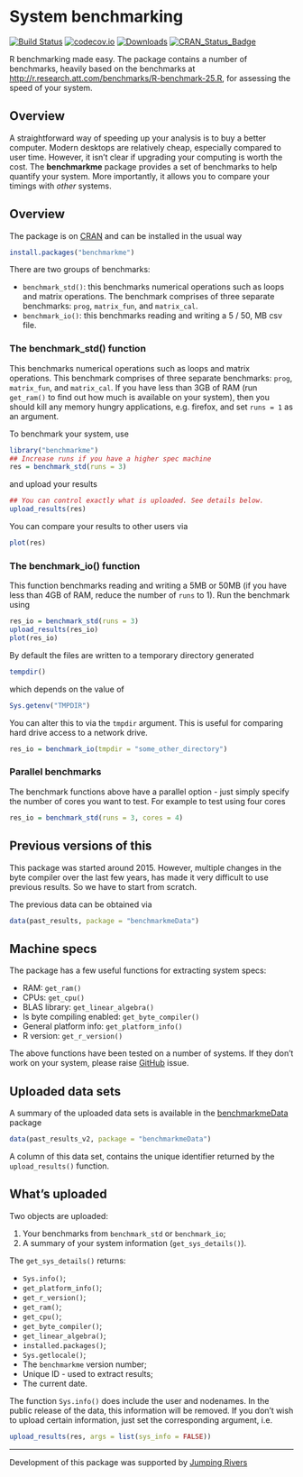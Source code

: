 
<!-- README.md is generated from README.Rmd. Please edit that file -->

# System benchmarking

[![Build
Status](https://travis-ci.org/csgillespie/benchmarkme.svg?branch=master)](https://travis-ci.org/csgillespie/benchmarkme)
[![codecov.io](https://codecov.io/github/csgillespie/benchmarkme/coverage.svg?branch=master)](https://codecov.io/github/csgillespie/benchmarkme?branch=master)
[![Downloads](http://cranlogs.r-pkg.org/badges/benchmarkme?color=brightgreen)](http://cran.rstudio.com/package=benchmarkme)
[![CRAN\_Status\_Badge](http://www.r-pkg.org/badges/version/benchmarkme)](http://cran.r-project.org/package=benchmarkme)

R benchmarking made easy. The package contains a number of benchmarks,
heavily based on the benchmarks at
<http://r.research.att.com/benchmarks/R-benchmark-25.R>, for assessing
the speed of your system.

## Overview

A straightforward way of speeding up your analysis is to buy a better
computer. Modern desktops are relatively cheap, especially compared to
user time. However, it isn’t clear if upgrading your computing is worth
the cost. The **benchmarkme** package provides a set of benchmarks to
help quantify your system. More importantly, it allows you to compare
your timings with *other*
systems.

<!-- You can view past benchmarks via the [Shiny](https://jumpingrivers.shinyapps.io/benchmarkme/) interface. -->

## Overview

The package is on
[CRAN](https://cran.r-project.org/web/packages/benchmarkme/) and can be
installed in the usual way

``` r
install.packages("benchmarkme")
```

There are two groups of benchmarks:

  - `benchmark_std()`: this benchmarks numerical operations such as
    loops and matrix operations. The benchmark comprises of three
    separate benchmarks: `prog`, `matrix_fun`, and `matrix_cal`.
  - `benchmark_io()`: this benchmarks reading and writing a 5 / 50, MB
    csv file.

### The benchmark\_std() function

This benchmarks numerical operations such as loops and matrix
operations. This benchmark comprises of three separate benchmarks:
`prog`, `matrix_fun`, and `matrix_cal`. If you have less than 3GB of RAM
(run `get_ram()` to find out how much is available on your system), then
you should kill any memory hungry applications, e.g. firefox, and set
`runs = 1` as an argument.

To benchmark your system, use

``` r
library("benchmarkme")
## Increase runs if you have a higher spec machine
res = benchmark_std(runs = 3)
```

and upload your results

``` r
## You can control exactly what is uploaded. See details below.
upload_results(res)
```

You can compare your results to other users
via

``` r
plot(res)
```

<!-- You can also compare your results using the [Shiny](https://jumpingrivers.shinyapps.io/benchmarkme/) interface.  -->

<!-- Simply create a results bundle -->

<!-- ```{r, eval=FALSE} -->

<!-- create_bundle(res, filename = "results.rds") -->

<!-- ``` -->

<!-- and upload to the webpage. -->

### The benchmark\_io() function

This function benchmarks reading and writing a 5MB or 50MB (if you have
less than 4GB of RAM, reduce the number of `runs` to 1). Run the
benchmark using

``` r
res_io = benchmark_std(runs = 3)
upload_results(res_io)
plot(res_io)
```

By default the files are written to a temporary directory generated

``` r
tempdir()
```

which depends on the value of

``` r
Sys.getenv("TMPDIR")
```

You can alter this to via the `tmpdir` argument. This is useful for
comparing hard drive access to a network drive.

``` r
res_io = benchmark_io(tmpdir = "some_other_directory")
```

### Parallel benchmarks

The benchmark functions above have a parallel option - just simply
specify the number of cores you want to test. For example to test using
four cores

``` r
res_io = benchmark_std(runs = 3, cores = 4)
```

## Previous versions of this

This package was started around 2015. However, multiple changes in the
byte compiler over the last few years, has made it very difficult to use
previous results. So we have to start from scratch.

The previous data can be obtained via

``` r
data(past_results, package = "benchmarkmeData")
```

## Machine specs

The package has a few useful functions for extracting system specs:

  - RAM: `get_ram()`
  - CPUs: `get_cpu()`
  - BLAS library: `get_linear_algebra()`
  - Is byte compiling enabled: `get_byte_compiler()`
  - General platform info: `get_platform_info()`
  - R version: `get_r_version()`

The above functions have been tested on a number of systems. If they
don’t work on your system, please raise
[GitHub](https://github.com/csgillespie/benchmarkme/issues) issue.

## Uploaded data sets

A summary of the uploaded data sets is available in the
[benchmarkmeData](https://github.com/csgillespie/benchmarkme-data)
package

``` r
data(past_results_v2, package = "benchmarkmeData")
```

A column of this data set, contains the unique identifier returned by
the `upload_results()` function.

## What’s uploaded

Two objects are uploaded:

1.  Your benchmarks from `benchmark_std` or `benchmark_io`;
2.  A summary of your system information (`get_sys_details()`).

The `get_sys_details()` returns:

  - `Sys.info()`;
  - `get_platform_info()`;
  - `get_r_version()`;
  - `get_ram()`;
  - `get_cpu()`;
  - `get_byte_compiler()`;
  - `get_linear_algebra()`;
  - `installed.packages()`;
  - `Sys.getlocale()`;
  - The `benchmarkme` version number;
  - Unique ID - used to extract results;
  - The current date.

The function `Sys.info()` does include the user and nodenames. In the
public release of the data, this information will be removed. If you
don’t wish to upload certain information, just set the corresponding
argument, i.e.

``` r
upload_results(res, args = list(sys_info = FALSE))
```

-----

Development of this package was supported by [Jumping
Rivers](https://www.jumpingrivers.com)
